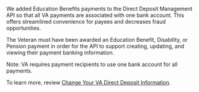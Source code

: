 We added Education Benefits payments to the Direct Deposit Management API so that all VA payments are associated with one bank account. This offers streamlined convenience for payees and decreases fraud opportunities.

The Veteran must have been awarded an Education Benefit, Disability, or Pension payment in order for the API to support creating, updating, and viewing their payment banking information.

Note: VA requires payment recipients to use one bank account for all payments. 

To learn more, review [Change Your VA Direct Deposit Information](https://www.va.gov/change-direct-deposit/). 
